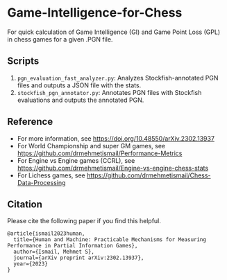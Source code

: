 # Game-Intelligence-for-Chess
For quick calculation of Game Intelligence (GI) and Game Point Loss (GPL) in chess games for a given .PGN file. 

## Scripts
1. `pgn_evaluation_fast_analyzer.py`: Analyzes Stockfish-annotated PGN files and outputs a JSON file with the stats.
2. `stockfish_pgn_annotator.py`: Annotates PGN files with Stockfish evaluations and outputs the annotated PGN.

## Reference
- For more information, see https://doi.org/10.48550/arXiv.2302.13937
- For World Championship and super GM games, see https://github.com/drmehmetismail/Performance-Metrics
- For Engine vs Engine games (CCRL), see https://github.com/drmehmetismail/Engine-vs-engine-chess-stats
- For Lichess games, see https://github.com/drmehmetismail/Chess-Data-Processing

## Citation
Please cite the following paper if you find this helpful.
```
@article{ismail2023human,
  title={Human and Machine: Practicable Mechanisms for Measuring Performance in Partial Information Games},
  author={Ismail, Mehmet S},
  journal={arXiv preprint arXiv:2302.13937},
  year={2023}
}
```
